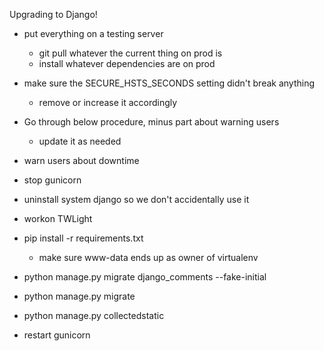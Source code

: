 Upgrading to Django!
* put everything on a testing server
    * git pull whatever the current thing on prod is 
    * install whatever dependencies are on prod
* make sure the SECURE_HSTS_SECONDS setting didn't break anything
    * remove or increase it accordingly
* Go through below procedure, minus part about warning users
    * update it as needed

* warn users about downtime
* stop gunicorn
* uninstall system django so we don't accidentally use it
* workon TWLight
* pip install -r requirements.txt
    * make sure www-data ends up as owner of virtualenv
* python manage.py migrate django_comments --fake-initial
* python manage.py migrate
* python manage.py collectedstatic
* restart gunicorn